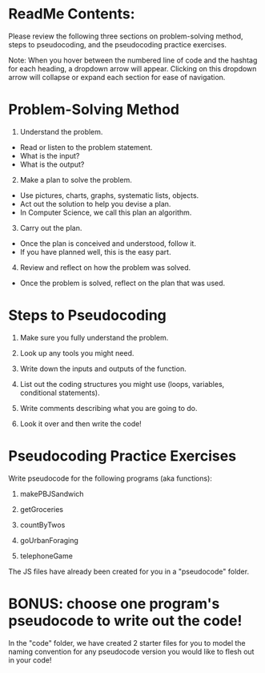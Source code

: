 # ReadMe Contents:

Please review the following three sections on problem-solving method, steps to pseudocoding, and the pseudocoding practice exercises.

Note: When you hover between the numbered line of code and the hashtag for each heading, a dropdown arrow will appear. Clicking on this dropdown arrow will collapse or expand each section for ease of navigation.

# Problem-Solving Method

1. Understand the problem.

- Read or listen to the problem statement.
- What is the input?
- What is the output?

2. Make a plan to solve the problem.

- Use pictures, charts, graphs, systematic lists, objects.
- Act out the solution to help you devise a plan.
- In Computer Science, we call this plan an algorithm.

3. Carry out the plan.

- Once the plan is conceived and understood, follow it.
- If you have planned well, this is the easy part.

4. Review and reflect on how the problem was solved.

- Once the problem is solved, reflect on the plan that was used.

# Steps to Pseudocoding

1. Make sure you fully understand the problem.

2. Look up any tools you might need.

3. Write down the inputs and outputs of the function.

4. List out the coding structures you might use (loops, variables, conditional statements).

5. Write comments describing what you are going to do.

6. Look it over and then write the code!

# Pseudocoding Practice Exercises

Write pseudocode for the following programs (aka functions):

1. makePBJSandwich


2. getGroceries
3. countByTwos
4. goUrbanForaging
5. telephoneGame

The JS files have already been created for you in a "pseudocode" folder.

# BONUS: choose one program's pseudocode to write out the code!

In the "code" folder, we have created 2 starter files for you to model the naming convention for any pseudocode version you would like to flesh out in your code!
